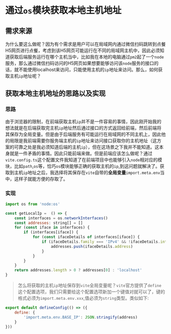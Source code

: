 # 通过`os`模块获取本地主机地址

## 需求来源

为什么要这么做呢？因为有个需求是用户可以在局域网内通过微信扫码跳转到点餐H5网页进行点餐，考虑到该H5网页可能运行在不同的局域网主机中，因此必须知道获取后端服务运行在哪个主机当中，比如我在本地的电脑通过`pm2`起了一个`node`服务，那么通过微信扫码访问的H5网页如果想要能够访问该`node`服务的接口的话，就不能使用localhost来访问，只能使用主机的`ip`地址来访问。那么，如何获取主机`ip`地址呢？

## 获取本地主机地址的思路以及实现

### 思路

由于浏览器的限制，在前端获取主机`ip`并不是一件容易的事情，因此刚开始我的想法就是在后端获取完主机`ip`地址然后通过接口的方式返回给前端，然后前端将其保存为全局变量。但是由于后端服务有可能运行在局域网的不同主机上，因此他的局限是我前端需要你服务端主机的`ip`地址来访问接口获取你的主机地址（这方案的可靠之处是我必须知道后端的主机`ip`），但在这场景之下我并不能知道。这本身就是一件矛盾的事情。因此只能前端来做。但是前端应该怎么做呢？通过`vite.config.ts`这个配置文件我知道了在前端项目中也能够引入`node`相对应的模块，比如`path`,`os`等，恰巧`os`模块能够正确的获取主机的`ip`,到这问题就解决了。获取到主机`ip`地址之后，我选择将其保存在`vite`自带的**全局变量**`import.meta.env`当中，这样子就能方便的存取了。

### 实现

```javascript
import os from 'node:os'

const getLocalIp =  () => {
    const interfaces = os.networkInterfaces()
    const addresses: string[] = []
    for (const iface in interfaces) {
        if (interfaces[iface]) {
            for (const ifaceDetails of interfaces[iface]) {
                if (ifaceDetails.family === 'IPv4' && !ifaceDetails.internal) {
                    addresses.push(ifaceDetails.address)
                }
            }
        }
    }
    return addresses.length > 0 ? addresses[0] : 'localhost'
}
```

> 怎么将获取的主机`ip`地址保存到`vite`全局变量呢？`vite`官方提供了`define`这个配置选项，我们只需要给这个配置选项新加一个键值对就可以了，键的格式必须为`import.meta.env.xxx`,值必须为`string`类型。类似如下:
>

```javascript
export default defineConfig(() => ({
    define: {
        'import.meta.env.BASE_IP': JSON.stringify(address)
    }
}))
```
